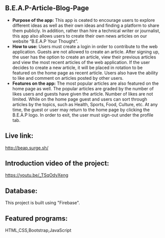 ## B.E.A.P-Article-Blog-Page
* **Purpose of the app:** 
   This app is ceated to encourage users to explore different ideas as well as their own ideas and finding a platform to share them publicly. In addition, rather than hire a technical writer or journalist, this app also allows users to create their own news articles on our website “B.E.A.P Your Thought”. 
* **How to use:**
   Users must create a login in order to contribute to the web application. Guests are not allowed to create an article. After signing up, the user has the option to create an article, view their previous articles and view the most recent articles of the web application. If the user decides to create a new article, it will be placed in rotation to be featured on the home page as recent article. Users also have the ability to like and comment on articles posted by other users.
* **Features on the app:**
    The most popular articles are also featured on the home page as well. The popular articles are graded by the number of likes users and guests have given the article. Number of likes are not limited. While on the home page guest and users can sort through articles by the topics, such as Health, Sports, Food, Culture, etc. At any time, the guest or user may return to the home page by clicking the B.E.A.P logo. In order to exit, the user must sign-out under the profile tab. 
   
## Live link: 
http://beap.surge.sh/

## Introduction video of the project: 
https://youtu.be/_TSqOdyXeng

## Database: 
This project is built using "Firebase".
## Featured programs: 
HTML,CSS,Bootstrap,JavaScript
